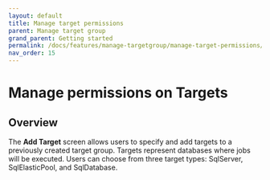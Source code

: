 ```yaml
---
layout: default
title: Manage target permissions
parent: Manage target group
grand_parent: Getting started
permalink: /docs/features/manage-targetgroup/manage-target-permissions/
nav_order: 15
---
```

# Manage permissions on Targets

## Overview
The **Add Target** screen allows users to specify and add targets to a previously created target group. Targets represent databases where jobs will be executed. Users can choose from three target types: SqlServer, SqlElasticPool, and SqlDatabase.

